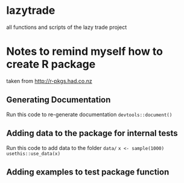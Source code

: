 # lazytrade

all functions and scripts of the lazy trade project

# Notes to remind myself how to create R package

taken from http://r-pkgs.had.co.nz

## Generating Documentation

Run this code to re-generate documentation
`devtools::document()`

## Adding data to the package for internal tests

Run this code to add data to the folder `data/`
`x <- sample(1000)`
`usethis::use_data(x)`

## Adding examples to test package function



